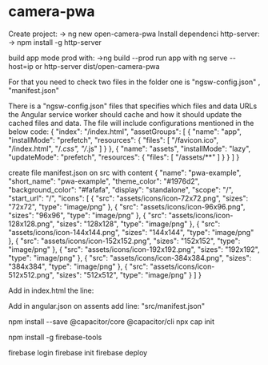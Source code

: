 # camera-pwa

Create project:
		-> ng new open-camera-pwa
Install dependenci http-server:
		-> npm install -g http-server

build app mode prod with:
		->ng build --prod
run app with 
	ng serve --host=ip or http-server dist/open-camera-pwa

For that you need to check two files in the folder one is "ngsw-config.json" , "manifest.json"

There is a  "ngsw-config.json" files that specifies which files and data URLs 
the Angular service worker should cache and how it 
should update the cached files and data. The file will include configurations mentioned in the below code:
 {
  "index": "/index.html",
  "assetGroups": [
    {
      "name": "app",
      "installMode": "prefetch",
      "resources": {
        "files": [
          "/favicon.ico",
          "/index.html",
          "/*.css",
          "/*.js"
        ]
      }
    }, {
      "name": "assets",
      "installMode": "lazy",
      "updateMode": "prefetch",
      "resources": {
        "files": [
          "/assets/**"
        ]
      }
    }
  ]
}

create file manifest.json on src with content
{
  "name": "pwa-example",
  "short_name": "pwa-example",
  "theme_color": "#1976d2",
  "background_color": "#fafafa",
  "display": "standalone",
  "scope": "/",
  "start_url": "/",
  "icons": [
    {
      "src": "assets/icons/icon-72x72.png",
      "sizes": "72x72",
      "type": "image/png"
    },
    {
      "src": "assets/icons/icon-96x96.png",
      "sizes": "96x96",
      "type": "image/png"
    },
    {
      "src": "assets/icons/icon-128x128.png",
      "sizes": "128x128",
      "type": "image/png"
    },
    {
      "src": "assets/icons/icon-144x144.png",
      "sizes": "144x144",
      "type": "image/png"
    },
    {
      "src": "assets/icons/icon-152x152.png",
      "sizes": "152x152",
      "type": "image/png"
    },
    {
      "src": "assets/icons/icon-192x192.png",
      "sizes": "192x192",
      "type": "image/png"
    },
    {
      "src": "assets/icons/icon-384x384.png",
      "sizes": "384x384",
      "type": "image/png"
    },
    {
      "src": "assets/icons/icon-512x512.png",
      "sizes": "512x512",
      "type": "image/png"
    }
  ]
}

Add in index.html the line:   <link rel="manifest" href="manifest.json">

Add in angular.json on assents add line: "src/manifest.json"
 


npm install --save @capacitor/core @capacitor/cli
npx cap init


npm install -g firebase-tools

firebase login
firebase init
firebase deploy
	
